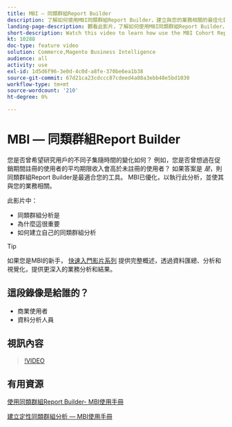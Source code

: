 ```yaml
---
title: MBI — 同類群組Report Builder
description: 了解如何使用MBI同類群組Report Builder，建立與您的業務相關的最佳化報表和分析。
landing-page-description: 觀看此影片，了解如何使用MBI同類群組Report Builder，建立與您的業務相關的最佳化報表和分析。
short-description: Watch this video to learn how use the MBI Cohort Report Builder to create optimized reporting and analysis that is relevant to your business.
kt: 10288
doc-type: feature video
solution: Commerce,Magento Business Intelligence
audience: all
activity: use
exl-id: 1d5d6f96-3e0d-4c0d-a8fe-370be6ea1b38
source-git-commit: 67d21ca23cdccc87cdeed4a08a3ebb48e5bd1030
workflow-type: tm+mt
source-wordcount: '210'
ht-degree: 0%

---
```


# MBI — 同類群組Report Builder

您是否曾希望研究用戶的不同子集隨時間的變化如何？ 例如，您是否曾想過在促銷期間註冊的使用者的平均期限收入會高於未註冊的使用者？ 如果答案是 _是_，則同類群組Report Builder是最適合您的工具。 MBI已優化，以執行此分析，並使其與您的業務相關。

此影片中：

- 同類群組分析是
- 為什麼這很重要
- 如何建立自己的同類群組分析

>[!TIP]
>
>如果您是MBI的新手， [快速入門影片系列](1-overview.md) 提供完整概述，透過資料匯總、分析和視覺化，提供更深入的業務分析和結果。

## 這段錄像是給誰的？

- 商業使用者
- 資料分析人員

## 視訊內容

>[!VIDEO](https://video.tv.adobe.com/v/342407?quality=12&learn=on)

## 有用資源

[使用同類群組Report Builder- MBI使用手冊](https://experienceleague.adobe.com/docs/commerce-business-intelligence/mbi/analyze/sql/cohort-rpt-bldr.html)

[建立定性同類群組分析 — MBI使用手冊](https://experienceleague.adobe.com/docs/commerce-business-intelligence/mbi/analyze/sql/create-qual-cohort-analysis.html)
